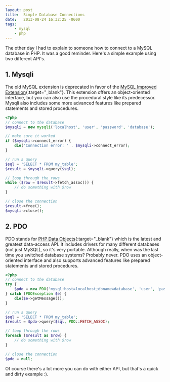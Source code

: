 ```yaml
---
layout: post
title:  Simple Database Connections
date:   2013-08-24 16:32:25 -0600
tags:
    - mysql
    - php
---
```


The other day I had to explain to someone how to connect to a MySQL database in PHP. It was a good reminder. Here's a simple example using two different API's.

## 1. Mysqli

The old MySQL extension is deprecated in favor of the [MySQL Improved Extension](http://php.net/manual/en/book.mysqli.php){:target="_blank"}. This extension offers an object-oriented interface, but you can also use the procedural style like its predecessor. Mysqli also includes some more advanced features like prepared statements and stored procedures.

```php
<?php
// connect to the database
$mysqli = new mysqli('localhost', 'user', 'password', 'database');

// make sure it worked
if ($mysqli->connect_error) {
    die('Connection error: ' . $mysqli->connect_error);
} 

// run a query
$sql = 'SELECT * FROM my_table';
$result = $mysqli->query($sql);

// loop through the rows
while ($row = $result->fetch_assoc()) {
    // do something with $row
}

// close the connection
$result->free();
$mysqli->close();
```

## 2. PDO

PDO stands for [PHP Data Objects](http://www.php.net/manual/en/book.pdo.php){:target="_blank"} which is the latest and greatest data-access API. It includes drivers for many different databases (not just MySQL), so it's very portable. Although really, when was the last time you switched database systems? Probably never. PDO uses an object-oriented interface and also supports advanced features like prepared statements and stored procedures.

```php
<?php
// connect to the database
try {
    $pdo = new PDO('mysql:host=localhost;dbname=database', 'user', 'password');
} catch (PDOException $e) {
    die($e->getMessage());
}

// run a query
$sql = 'SELECT * FROM my_table';
$result = $pdo->query($sql, PDO::FETCH_ASSOC);

// loop through the rows
foreach ($result as $row) {
    // do something with $row
}

// close the connection
$pdo = null;
```

Of course there's a lot more you can do with either API, but that's a quick and dirty example :).
